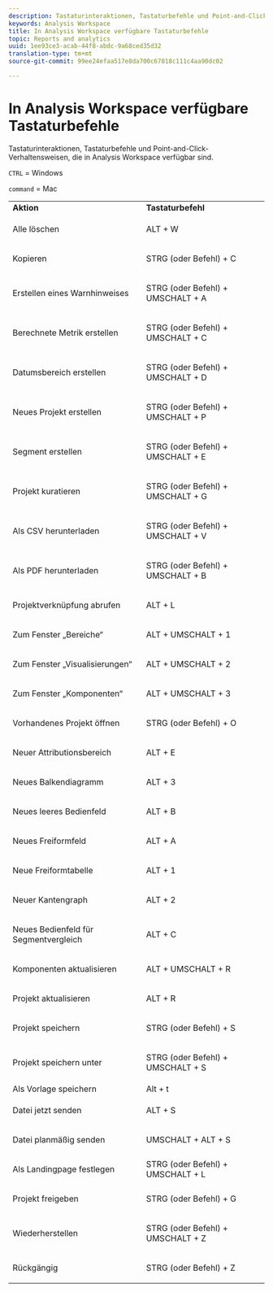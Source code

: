 ```yaml
---
description: Tastaturinteraktionen, Tastaturbefehle und Point-and-Click-Verhaltensweisen, die in Analysis Workspace verfügbar sind.
keywords: Analysis Workspace
title: In Analysis Workspace verfügbare Tastaturbefehle
topic: Reports and analytics
uuid: 1ee93ce3-acab-44f8-abdc-9a68ced35d32
translation-type: tm+mt
source-git-commit: 99ee24efaa517e8da700c67818c111c4aa90dc02

---
```



# In Analysis Workspace verfügbare Tastaturbefehle

Tastaturinteraktionen, Tastaturbefehle und Point-and-Click-Verhaltensweisen, die in Analysis Workspace verfügbar sind.

`CTRL` = Windows

`command` = Mac

<table id="table_01F961F4F7E644E682B8A95B44F14FEE"> 
 <tbody> 
  <tr> 
   <td> <b> Aktion</b> </td> 
   <td> <b> Tastaturbefehl</b> </td> 
  </tr> 
  <tr> 
   <td colname="col1"> <p>Alle löschen </p> </td> 
   <td colname="col2"> <p>ALT + W </p> </td> 
  </tr> 
  <tr> 
   <td colname="col1"> <p>Kopieren </p> </td> 
   <td colname="col2"> <p>STRG (oder Befehl) + C </p> </td> 
  </tr> 
  <tr> 
   <td colname="col1"> <p>Erstellen eines Warnhinweises </p> </td> 
   <td colname="col2"> <p>STRG (oder Befehl) + UMSCHALT + A </p> </td> 
  </tr> 
  <tr> 
   <td> <p> Berechnete Metrik erstellen </p> </td> 
   <td> <p> STRG (oder Befehl) + UMSCHALT + C </p> </td> 
  </tr> 
  <tr> 
   <td colname="col1"> <p> Datumsbereich erstellen </p> </td> 
   <td colname="col2"> <p> STRG (oder Befehl) + UMSCHALT + D </p> </td> 
  </tr> 
  <tr> 
   <td colname="col1"> <p> Neues Projekt erstellen </p> </td> 
   <td colname="col2"> <p> STRG (oder Befehl) + UMSCHALT + P </p> </td> 
  </tr> 
  <tr> 
   <td colname="col1"> <p> Segment erstellen </p> </td> 
   <td colname="col2"> <p> STRG (oder Befehl) + UMSCHALT + E </p> </td> 
  </tr> 
  <tr> 
   <td colname="col1"> <p>Projekt kuratieren </p> </td> 
   <td colname="col2"> <p>STRG (oder Befehl) + UMSCHALT + G </p> </td> 
  </tr> 
  <tr> 
   <td colname="col1"> <p> Als CSV herunterladen </p> </td> 
   <td colname="col2"> <p>STRG (oder Befehl) + UMSCHALT + V </p> </td> 
  </tr> 
  <tr> 
   <td colname="col1"> <p>Als PDF herunterladen </p> </td> 
   <td colname="col2"> <p>STRG (oder Befehl) + UMSCHALT + B </p> </td> 
  </tr> 
  <tr> 
   <td colname="col1"> <p>Projektverknüpfung abrufen </p> </td> 
   <td colname="col2"> <p>ALT + L </p> </td> 
  </tr> 
  <tr> 
   <td colname="col1"> <p>Zum Fenster „Bereiche“ </p> </td> 
   <td colname="col2"> <p>ALT + UMSCHALT + 1 </p> </td> 
  </tr> 
  <tr> 
   <td colname="col1"> <p>Zum Fenster „Visualisierungen“ </p> </td> 
   <td colname="col2"> <p>ALT + UMSCHALT + 2 </p> </td> 
  </tr> 
  <tr> 
   <td colname="col1"> <p>Zum Fenster „Komponenten“ </p> </td> 
   <td colname="col2"> <p>ALT + UMSCHALT + 3 </p> </td> 
  </tr> 
  <tr> 
   <td> <p> Vorhandenes Projekt öffnen </p> </td> 
   <td> <p> STRG (oder Befehl) + O </p> </td> 
  </tr> 
  <tr> 
   <td colname="col1"> <p>Neuer Attributionsbereich </p> </td> 
   <td colname="col2"> <p>ALT + E </p> </td> 
  </tr> 
  <tr> 
   <td colname="col1"> <p>Neues Balkendiagramm </p> </td> 
   <td colname="col2"> <p>ALT + 3 </p> </td> 
  </tr> 
  <tr> 
   <td colname="col1"> <p>Neues leeres Bedienfeld </p> </td> 
   <td colname="col2"> <p>ALT + B </p> </td> 
  </tr> 
  <tr> 
   <td colname="col1"> <p>Neues Freiformfeld </p> </td> 
   <td colname="col2"> <p>ALT + A </p> </td> 
  </tr> 
  <tr> 
   <td colname="col1"> <p>Neue Freiformtabelle </p> </td> 
   <td colname="col2"> <p>ALT + 1 </p> </td> 
  </tr> 
  <tr> 
   <td colname="col1"> <p>Neuer Kantengraph </p> </td> 
   <td colname="col2"> <p>ALT + 2 </p> </td> 
  </tr> 
  <tr> 
   <td colname="col1"> <p> Neues Bedienfeld für Segmentvergleich </p> </td> 
   <td colname="col2"> <p>ALT + C </p> </td> 
  </tr> 
  <tr> 
   <td colname="col1"> <p>Komponenten aktualisieren </p> </td> 
   <td colname="col2"> <p>ALT + UMSCHALT + R </p> </td> 
  </tr> 
  <tr> 
   <td colname="col1"> <p>Projekt aktualisieren </p> </td> 
   <td colname="col2"> <p>ALT + R </p> </td> 
  </tr> 
  <tr> 
   <td> <p> Projekt speichern </p> </td> 
   <td> <p> STRG (oder Befehl) + S </p> </td> 
  </tr> 
  <tr> 
   <td> <p> Projekt speichern unter </p> </td> 
   <td> <p> STRG (oder Befehl) + UMSCHALT + S </p> </td> 
  </tr> 
  <tr> 
   <td colname="col1"> Als Vorlage speichern </td> 
   <td colname="col2"> Alt + t </td> 
  </tr> 
  <tr> 
   <td colname="col1"> <p>Datei jetzt senden </p> </td> 
   <td colname="col2"> <p>ALT + S </p> </td> 
  </tr> 
  <tr> 
   <td> <p> Datei planmäßig senden </p> </td> 
   <td> <p>UMSCHALT + ALT + S </p> </td> 
  </tr> 
  <tr> 
   <td colname="col1"> <p>Als Landingpage festlegen </p> </td> 
   <td colname="col2"> STRG (oder Befehl) + UMSCHALT + L </td> 
  </tr> 
  <tr> 
   <td> <p> Projekt freigeben </p> </td> 
   <td> <p> STRG (oder Befehl) + G </p> </td> 
  </tr> 
  <tr> 
   <td colname="col1"> <p>Wiederherstellen </p> </td> 
   <td colname="col2"> <p>STRG (oder Befehl) + UMSCHALT + Z </p> </td> 
  </tr> 
  <tr> 
   <td> <p>Rückgängig </p> </td> 
   <td> <p>STRG (oder Befehl) + Z </p> </td> 
  </tr> 
 </tbody> 
</table>

